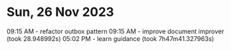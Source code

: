 # Sun, 26 Nov 2023

09:15 AM - refactor outbox pattern
09:15 AM - improve document improver (took 28.948992s)
05:02 PM - learn guidance (took 7h47m41.327963s)

